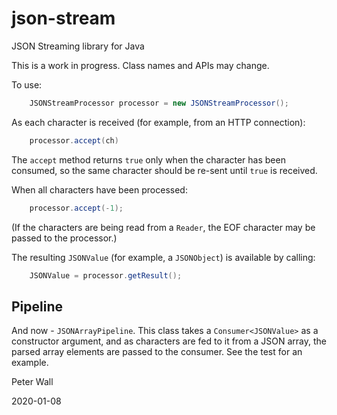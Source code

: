 # json-stream
JSON Streaming library for Java

This is a work in progress.  Class names and APIs may change.

To use:

```java
    JSONStreamProcessor processor = new JSONStreamProcessor();
```

As each character is received (for example, from an HTTP connection):

```java
    processor.accept(ch)
```

The `accept` method returns `true` only when the character has been consumed, so the same character should be re-sent
until `true` is received.

When all characters have been processed:

```java
    processor.accept(-1);
```

(If the characters are being read from a `Reader`, the EOF character may be passed to the processor.)

The resulting `JSONValue` (for example, a `JSONObject`) is available by calling:

```java
    JSONValue = processor.getResult();
```

## Pipeline

And now - `JSONArrayPipeline`.  This class takes a `Consumer<JSONValue>` as a constructor argument, and as characters
are fed to it from a JSON array, the parsed array elements are passed to the consumer.
See the test for an example.

Peter Wall

2020-01-08
